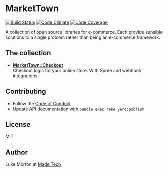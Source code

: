 # MarketTown

[![Build Status](https://travis-ci.org/madetech/market_town.svg?branch=master)](https://travis-ci.org/madetech/market_town)
[![Code Climate](https://codeclimate.com/github/madetech/market_town/badges/gpa.svg)](https://codeclimate.com/github/madetech/market_town)
[![Code Coverage](https://img.shields.io/codecov/c/github/madetech/market_town.svg)](https://codecov.io/gh/madetech/market_town)

A collection of open source libraries for e-commerce. Each provide sensible
solutions to a single problem rather than being an e-commerce framework.

## The collection

 - [**MarketTown::Checkout**](https://github.com/madetech/market_town/tree/master/checkout/)<br />
   Checkout logic for your online store. With Spree and webhook integrations.

## Contributing

 - Follow the [Code of Conduct](https://github.com/madetech/market_town/blob/master/CODE_OF_CONDUCT.md)
- Update API documentation with `bundle exec rake yard:publish`

## License

MIT

## Author

Luke Morton at [Made Tech](https://madetech.com)
